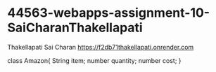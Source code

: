 # 44563-webapps-assignment-10-SaiCharanThakellapati
Thakellapati Sai Charan
https://f2db71thakellapati.onrender.com

class Amazon{
        String item;
        number quantity;
        number cost;
      }